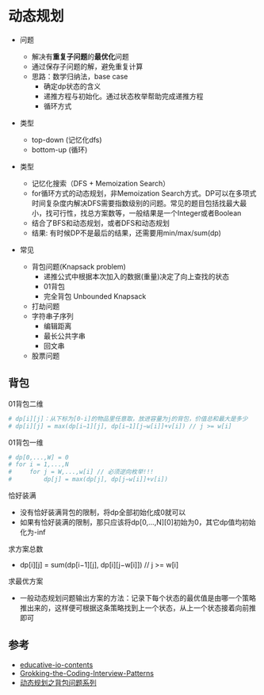 # 动态规划

- 问题
  - 解决有**重复子问题**的**最优化**问题
  - 通过保存子问题的解，避免重复计算
  - 思路：数学归纳法，base case
    - 确定dp状态的含义
    - 递推方程与初始化。通过状态枚举帮助完成递推方程
    - 循环方式

- 类型
  - top-down (记忆化dfs)
  - bottom-up (循环)

- 类型
  - 记忆化搜索（DFS + Memoization Search）
  - for循环方式的动态规划，非Memoization Search方式。DP可以在多项式时间复杂度内解决DFS需要指数级别的问题。常见的题目包括找最大最小，找可行性，找总方案数等，一般结果是一个Integer或者Boolean
  - 结合了BFS和动态规划，或者DFS和动态规划
  - 结果: 有时候DP不是最后的结果，还需要用min/max/sum(dp)

- 常见
  - 背包问题(Knapsack problem)
    - 递推公式中根据本次加入的数据(重量)决定了向上查找的状态
    - 01背包
    - 完全背包 Unbounded Knapsack
  - 打劫问题
  - 字符串子序列
    - 编辑距离
    - 最长公共字串
    - 回文串
  - 股票问题


## 背包
01背包二维
```python
# dp[i][j]：从下标为[0-i]的物品里任意取，放进容量为j的背包，价值总和最大是多少
# dp[i][j] = max(dp[i−1][j], dp[i−1][j−w[i]]+v[i]) // j >= w[i]

```

01背包一维
```python
# dp[0,...,W] = 0
# for i = 1,...,N
#     for j = W,...,w[i] // 必须逆向枚举!!!
#         dp[j] = max(dp[j], dp[j−w[i]]+v[i])
```

恰好装满
- 没有恰好装满背包的限制，将dp全部初始化成0就可以
- 如果有恰好装满的限制，那只应该将dp[0,...,N][0]初始为0，其它dp值均初始化为-inf

求方案总数
- dp[i][j] = sum(dp[i−1][j], dp[i][j−w[i]]) // j >= w[i]

求最优方案
- 一般动态规划问题输出方案的方法：记录下每个状态的最优值是由哪一个策略推出来的，这样便可根据这条策略找到上一个状态，从上一个状态接着向前推即可


## 参考
- [educative-io-contents](https://github.com/asutosh97/educative-io-contents/blob/master/Grokking%20Dynamic%20Programming%20Patterns%20for%20Coding%20Interviews.md)
- [Grokking-the-Coding-Interview-Patterns](https://github.com/cl2333/Grokking-the-Coding-Interview-Patterns-for-Coding-Questions)
- [动态规划之背包问题系列](https://tangshusen.me/2019/11/24/knapsack-problem/)
